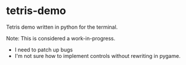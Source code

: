 # tetris-demo
Tetris demo written in python for the terminal. 

Note: This is considered a work-in-progress. 
* I need to patch up bugs
* I'm not sure how to implement controls without rewriting in pygame.
